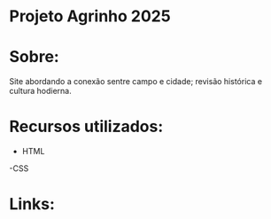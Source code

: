 # Projeto Agrinho 2025
# Sobre: 
Site abordando a conexão sentre campo e cidade; revisão histórica e cultura hodierna.

# Recursos utilizados:
- HTML

-CSS

# Links: